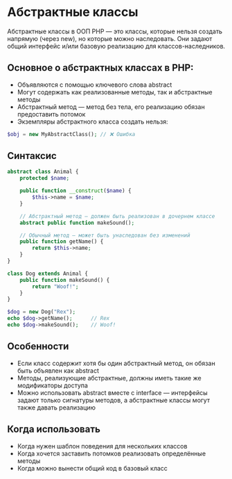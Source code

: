 # Абстрактные классы
Абстрактные классы в ООП PHP — это классы, которые нельзя создать напрямую (через new), но которые можно наследовать. Они задают общий интерфейс и/или базовую реализацию для классов-наследников.

## Основное о абстрактных классах в PHP:
- Объявляются с помощью ключевого слова abstract
- Могут содержать как реализованные методы, так и абстрактные методы
- Абстрактный метод — метод без тела, его реализацию обязан предоставить потомок
- Экземпляры абстрактного класса создать нельзя:
```php
$obj = new MyAbstractClass(); // ❌ Ошибка
```

## Синтаксис
```php
abstract class Animal {
    protected $name;

    public function __construct($name) {
        $this->name = $name;
    }

    // Абстрактный метод — должен быть реализован в дочернем классе
    abstract public function makeSound();

    // Обычный метод — может быть унаследован без изменений
    public function getName() {
        return $this->name;
    }
}
```

```php
class Dog extends Animal {
    public function makeSound() {
        return "Woof!";
    }
}

$dog = new Dog("Rex");
echo $dog->getName();      // Rex
echo $dog->makeSound();    // Woof!
```

## Особенности
- Если класс содержит хотя бы один абстрактный метод, он обязан быть объявлен как abstract
- Методы, реализующие абстрактные, должны иметь такие же модификаторы доступа
- Можно использовать abstract вместе с interface — интерфейсы задают только сигнатуры методов, а абстрактные классы могут также давать реализацию

## Когда использовать
- Когда нужен шаблон поведения для нескольких классов
- Когда хочется заставить потомков реализовать определённые методы
- Когда можно вынести общий код в базовый класс
